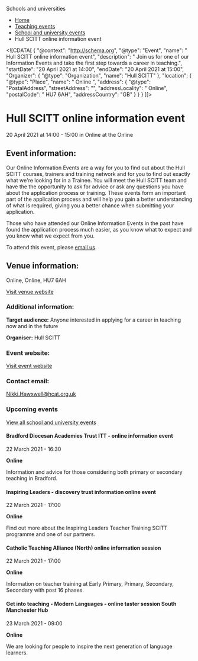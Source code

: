 Schools and universities

*   [Home](/)
*   [Teaching events](/teaching-events)
*   [School and university events](/teaching-events/training-provider-events)
*   Hull SCITT online information event

<!\[CDATA\[ { "@context": "http://schema.org", "@type": "Event", "name": " Hull SCITT online information event", "description": " Join us for one of our Information Events and take the first step towards a career in teaching.", "startDate": "20 April 2021 at 14:00", "endDate": "20 April 2021 at 15:00", "Organizer": { "@type": "Organization", "name": "Hull SCITT" }, "location": { "@type": "Place", "name": " Online ", "address": { "@type": "PostalAddress", "streetAddress": "", "addressLocality": " Online", "postalCode": " HU7 6AH", "addressCountry": "GB" } } } \]\]>

Hull SCITT online information event
===================================

20 April 2021 at 14:00 - 15:00 in Online at the Online

Event information:
------------------

Our Online Information Events are a way for you to find out about the Hull SCITT courses, trainers and training network and for you to find out exactly what we're looking for in a Trainee. You will meet the Hull SCITT team and have the the opportunity to ask for advice or ask any questions you have about the application process or training. These events form an important part of the application process and will help you gain a better understanding of what is required, giving you a better chance when submitting your application.

Those who have attended our Online Information Events in the past have found the application process much easier, as you know what to expect and you know what we expect from you.

To attend this event, please [email us](mailto:Nikki.Hawxwell@hcat.org.uk).

Venue information:
------------------

Online, Online, HU7 6AH

[Visit venue website](https://hullscitt.com/ "Online")

### Additional information:

**Target audience:** Anyone interested in applying for a career in teaching now and in the future

**Organiser:** Hull SCITT

### Event website:

[Visit event website](https://hullscitt.com/)

### Contact email:

[Nikki.Hawxwell@hcat.org.uk](mailto:Nikki.Hawxwell@hcat.org.uk)

### Upcoming events

[View all school and university events](/teaching-events/training-provider-events)

[](/teaching-events/training-provider-events/210322-bradford-diocesan-academies-trust-itt-online-information-event)

#### Bradford Diocesan Academies Trust ITT - online information event

22 March 2021 - 16:30

**Online**

Information and advice for those considering both primary or secondary teaching in Bradford.

[](/teaching-events/training-provider-events/210322-inspiring-leaders-discovery-trust-information-online-event)

#### Inspiring Leaders - discovery trust information online event

22 March 2021 - 17:00

**Online**

Find out more about the Inspiring Leaders Teacher Training SCITT programme and one of our partners.

[](/teaching-events/training-provider-events/210322-catholic-teaching-alliance-north-online-information-session)

#### Catholic Teaching Alliance (North) online information session

22 March 2021 - 17:00

**Online**

Information on teacher training at Early Primary, Primary, Secondary, Secondary with post 16 phases.

[](/teaching-events/training-provider-events/210323-get-into-teaching-modern-languages-online-taster-session-south-manchester-hub)

#### Get into teaching - Modern Languages - online taster session South Manchester Hub

23 March 2021 - 09:00

**Online**

We are looking for people to inspire the next generation of language learners.